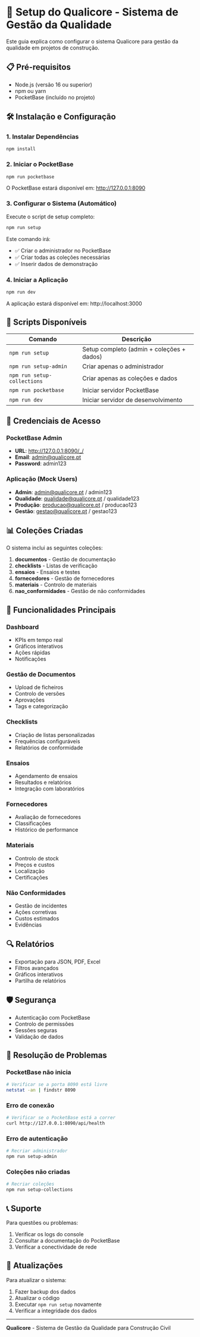# 🚀 Setup do Qualicore - Sistema de Gestão da Qualidade

Este guia explica como configurar o sistema Qualicore para gestão da qualidade em projetos de construção.

## 📋 Pré-requisitos

- Node.js (versão 16 ou superior)
- npm ou yarn
- PocketBase (incluído no projeto)

## 🛠️ Instalação e Configuração

### 1. Instalar Dependências

```bash
npm install
```

### 2. Iniciar o PocketBase

```bash
npm run pocketbase
```

O PocketBase estará disponível em: http://127.0.0.1:8090

### 3. Configurar o Sistema (Automático)

Execute o script de setup completo:

```bash
npm run setup
```

Este comando irá:

- ✅ Criar o administrador no PocketBase
- ✅ Criar todas as coleções necessárias
- ✅ Inserir dados de demonstração

### 4. Iniciar a Aplicação

```bash
npm run dev
```

A aplicação estará disponível em: http://localhost:3000

## 🔧 Scripts Disponíveis

| Comando                     | Descrição                                 |
| --------------------------- | ----------------------------------------- |
| `npm run setup`             | Setup completo (admin + coleções + dados) |
| `npm run setup-admin`       | Criar apenas o administrador              |
| `npm run setup-collections` | Criar apenas as coleções e dados          |
| `npm run pocketbase`        | Iniciar servidor PocketBase               |
| `npm run dev`               | Iniciar servidor de desenvolvimento       |

## 👥 Credenciais de Acesso

### PocketBase Admin

- **URL**: http://127.0.0.1:8090/_/
- **Email**: admin@qualicore.pt
- **Password**: admin123

### Aplicação (Mock Users)

- **Admin**: admin@qualicore.pt / admin123
- **Qualidade**: qualidade@qualicore.pt / qualidade123
- **Produção**: producao@qualicore.pt / producao123
- **Gestão**: gestao@qualicore.pt / gestao123

## 📊 Coleções Criadas

O sistema inclui as seguintes coleções:

1. **documentos** - Gestão de documentação
2. **checklists** - Listas de verificação
3. **ensaios** - Ensaios e testes
4. **fornecedores** - Gestão de fornecedores
5. **materiais** - Controlo de materiais
6. **nao_conformidades** - Gestão de não conformidades

## 🎯 Funcionalidades Principais

### Dashboard

- KPIs em tempo real
- Gráficos interativos
- Ações rápidas
- Notificações

### Gestão de Documentos

- Upload de ficheiros
- Controlo de versões
- Aprovações
- Tags e categorização

### Checklists

- Criação de listas personalizadas
- Frequências configuráveis
- Relatórios de conformidade

### Ensaios

- Agendamento de ensaios
- Resultados e relatórios
- Integração com laboratórios

### Fornecedores

- Avaliação de fornecedores
- Classificações
- Histórico de performance

### Materiais

- Controlo de stock
- Preços e custos
- Localização
- Certificações

### Não Conformidades

- Gestão de incidentes
- Ações corretivas
- Custos estimados
- Evidências

## 🔍 Relatórios

- Exportação para JSON, PDF, Excel
- Filtros avançados
- Gráficos interativos
- Partilha de relatórios

## 🛡️ Segurança

- Autenticação com PocketBase
- Controlo de permissões
- Sessões seguras
- Validação de dados

## 🚨 Resolução de Problemas

### PocketBase não inicia

```bash
# Verificar se a porta 8090 está livre
netstat -an | findstr 8090
```

### Erro de conexão

```bash
# Verificar se o PocketBase está a correr
curl http://127.0.0.1:8090/api/health
```

### Erro de autenticação

```bash
# Recriar administrador
npm run setup-admin
```

### Coleções não criadas

```bash
# Recriar coleções
npm run setup-collections
```

## 📞 Suporte

Para questões ou problemas:

1. Verificar os logs do console
2. Consultar a documentação do PocketBase
3. Verificar a conectividade de rede

## 🔄 Atualizações

Para atualizar o sistema:

1. Fazer backup dos dados
2. Atualizar o código
3. Executar `npm run setup` novamente
4. Verificar a integridade dos dados

---

**Qualicore** - Sistema de Gestão da Qualidade para Construção Civil
